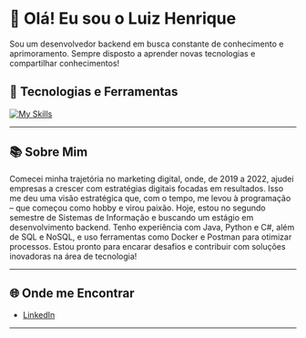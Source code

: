 # 👋 Olá! Eu sou o Luiz Henrique 
Sou um desenvolvedor backend em busca constante de conhecimento e aprimoramento. Sempre disposto a aprender novas tecnologias e compartilhar conhecimentos!

## 🚀 Tecnologias e Ferramentas
[![My Skills](https://skillicons.dev/icons?i=java,spring,python,django,c,cpp,js,ts,mysql,mongodb,docker,tailwind,nextjs,nodejs,git)](https://skillicons.dev)

---

## 📚 Sobre Mim
 
 Comecei minha trajetória no marketing digital, onde, de 2019 a 2022, ajudei empresas a crescer com estratégias digitais focadas em resultados. Isso me deu uma visão estratégica que, com o tempo, me levou à programação – que começou como hobby e virou paixão. Hoje, estou no segundo semestre de Sistemas de Informação e buscando um estágio em desenvolvimento backend. Tenho experiência com Java, Python e C#, além de SQL e NoSQL, e uso ferramentas como Docker e Postman para otimizar processos. Estou pronto para encarar desafios e contribuir com soluções inovadoras na área de tecnologia!

---

## 🌐 Onde me Encontrar
- [LinkedIn](https://www.linkedin.com/in/luizhenriquegsilva)

---

